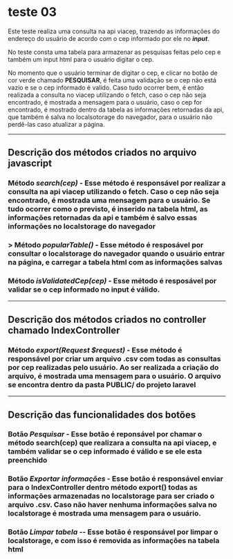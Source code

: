# teste 03

Este teste realiza uma consulta na api viacep, trazendo as informações do endereço do usuário de acordo com o cep informado por ele no **_input_**.


No teste consta uma tabela para armazenar as pesquisas feitas pelo cep e também um input html para o usuário digitar o cep.

No momento que o usuário terminar de digitar o cep, e clicar no botão de cor verde chamado **PESQUISAR**, é feita uma validação se o cep não está vazio e se o cep informado é valido. Caso tudo ocorrer bem, é então realizada a consulta no viacep utilizando o fetch, caso o cep não seja encontrado, é mostrada a mensagem para o usuário, caso o cep for encontrado, é mostrado dentro da tabela as informações retornadas da api, que também é salva no localsotorage do navegador, para o usuário não perdê-las caso atualizar a página.

---

## Descrição dos métodos criados no arquivo javascript

### Método *search(cep)* - Esse método é responsável por realizar a consulta na api viacep utilizando o fetch. Caso o cep não seja encontrado, é mostrada uma mensagem para o usuário. Se tudo ocorrer como o previsto, é inserido na tabela html, as informações retornadas da api e também é salvo essas informações no localstorage do navegador

### > Método *popularTable()* - Esse método é resposável por consultar o localstorage do navegador quando o usuário entrar na página, e carregar a tabela html com as informações salvas

### Método *isValidatedCep(cep)* - Esse método é resposável por validar se o cep informado no input é válido.

---

## Descrição dos métodos criados no controller chamado IndexController

### Método *export(Request $request)* - Esse método é responsável por criar um arquivo **.csv** com todas as consultas por cep realizadas pelo usuário. Ao ser realizada a criação do arquivo, é mostrada uma mensagem para o usuário. O arquivo se encontra dentro da pasta **PUBLIC/** do projeto laravel

---

## Descrição das funcionalidades dos botões

### Botão *Pesquisar* - Esse botão é reponsável por chamar o método search(cep) que realizara a consulta na api viacep, e também validar se o cep informado é válido e se ele esta preenchido

### Botão *Exportar informações* - Esse botão é responsável enviar para o IndexController dentro método export() todas as informações armazenadas no localstorage para ser criado o arquivo .csv. Caso não haver nenhuma informações salva no localstorage é mostrada uma mensagem para o usuário.

### Botão *Limpar tabela* -- Esse botão é responsável por limpar o localstorage, e com isso é removida as informações na tabela html

